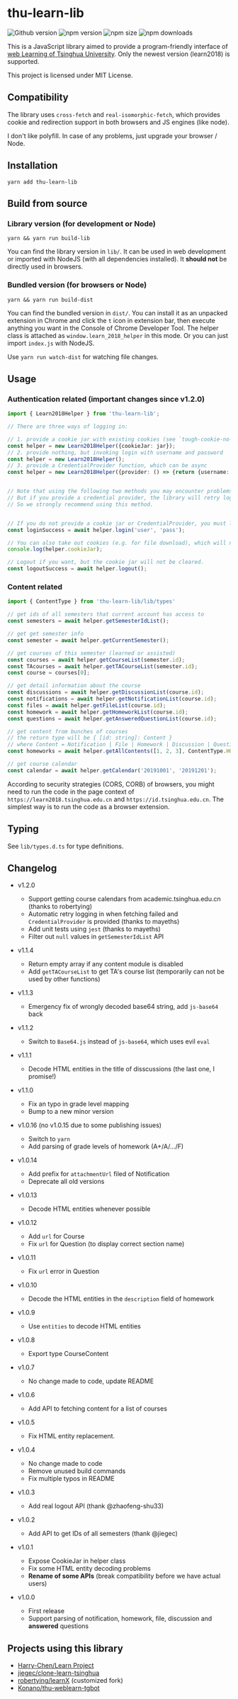 # thu-learn-lib

![Github version](https://img.shields.io/github/package-json/v/Harry-Chen/thu-learn-lib)
![npm version](https://img.shields.io/npm/v/thu-learn-lib)
![npm size](https://img.shields.io/bundlephobia/min/thu-learn-lib)
![npm downloads](https://img.shields.io/npm/dw/thu-learn-lib)

This is a JavaScript library aimed to provide a program-friendly interface of [web Learning of Tsinghua University](https://learn.tsinghua.edu.cn). Only the newest version (learn2018) is supported.

This project is licensed under MIT License.

## Compatibility

The library uses `cross-fetch` and `real-isomorphic-fetch`, which provides cookie and redirection support in both browsers and JS engines (like node).

I don't like polyfill. In case of any problems, just upgrade your browser / Node.

## Installation

`yarn add thu-learn-lib`

## Build from source

### Library version (for development or Node)

`yarn && yarn run build-lib`

You can find the library version in `lib/`.
It can be used in web development or imported with NodeJS (with all dependencies installed).
It __should not__ be directly used in browsers.

### Bundled version (for browsers or Node)

`yarn && yarn run build-dist`

You can find the bundled version in `dist/`.
You can install it as an unpacked extension in Chrome and click the `t` icon in extension bar, then execute anything you want in the Console of Chrome Developer Tool.
The helper class is attached as `window.learn_2018_helper` in this mode.
Or you can just import `index.js` with NodeJS.

Use `yarn run watch-dist` for watching file changes.

## Usage

### Authentication related (important changes since v1.2.0)

```typescript
import { Learn2018Helper } from 'thu-learn-lib';

// There are three ways of logging in:

// 1. provide a cookie jar with existing cookies (see `tough-cookie-no-native`)
const helper = new Learn2018Helper({cookieJar: jar});
// 2. provide nothing, but invoking login with username and password
const helper = new Learn2018Helper();
// 3. provide a CredentialProvider function, which can be async
const helper = new Learn2018Helper({provider: () => {return {username: 'xxx', password: 'xxx'};}});


// Note that using the following two methods you may encounter problems like login time out.
// But if you provide a credential provider, the library will retry logging in when failing, automatically resolving the cookie expiry problem.
// So we strongly recommend using this method.


// If you do not provide a cookie jar or CredentialProvider, you must log in manually. Otherwise you do not need to call login explicitly.
const loginSuccess = await helper.login('user', 'pass');

// You can also take out cookies (e.g. for file download), which will not work in browsers.
console.log(helper.cookieJar);

// Logout if you want, but the cookie jar will not be cleared.
const logoutSuccess = await helper.logout();
```

### Content related

```typescript
import { ContentType } from 'thu-learn-lib/lib/types'

// get ids of all semesters that current account has access to
const semesters = await helper.getSemesterIdList();

// get get semester info
const semester = await helper.getCurrentSemester();

// get courses of this semester (learned or assisted)
const courses = await helper.getCourseList(semester.id);
const TAcourses = await helper.getTACourseList(semester.id);
const course = courses[0];

// get detail information about the course
const discussions = await helper.getDiscussionList(course.id);
const notifications = await helper.getNotificationList(course.id);
const files = await helper.getFileList(course.id);
const homework = await helper.getHomeworkList(course.id);
const questions = await helper.getAnsweredQuestionList(course.id);

// get content from bunches of courses
// the return type will be { [id: string]: Content }
// where Content = Notification | File | Homework | Discussion | Question
const homeworks = await helper.getAllContents([1, 2, 3], ContentType.HOMEWORK);

// get course calendar
const calendar = await helper.getCalendar('20191001', '20191201');
```

According to security strategies (CORS, CORB) of browsers, you might need to run the code in the page context of `https://learn2018.tsinghua.edu.cn` and `https://id.tsinghua.edu.cn`. The simplest way is to run the code as a browser extension.

## Typing

See `lib/types.d.ts` for type definitions.

## Changelog

- v1.2.0
  - Support getting course calendars from academic.tsinghua.edu.cn (thanks to robertying)
  - Automatic retry logging in when fetching failed and `CredentialProvider` is provided (thanks to mayeths)
  - Add unit tests using `jest` (thanks to mayeths)
  - Filter out `null` values in `getSemesterIdList` API

- v1.1.4
  - Return empty array if any content module is disabled
  - Add `getTACourseList` to get TA's course list (temporarily can not be used by other functions)

- v1.1.3
  - Emergency fix of wrongly decoded base64 string, add `js-base64` back

- v1.1.2
  - Switch to `Base64.js` instead of `js-base64`, which uses evil `eval`

- v1.1.1
  - Decode HTML entities in the title of disscussions (the last one, I promise!)

- v1.1.0
  - Fix an typo in grade level mapping
  - Bump to a new minor version

- v1.0.16 (no v1.0.15 due to some publishing issues)
  - Switch to `yarn`
  - Add parsing of grade levels of homework (A+/A/.../F)

- v1.0.14
  - Add prefix for `attachmentUrl` filed of Notification
  - Deprecate all old versions

- v1.0.13
  - Decode HTML entities whenever possible

- v1.0.12
  - Add `url` for Course
  - Fix `url` for Question (to display correct section name)

- v1.0.11
  - Fix `url` error in Question

- v1.0.10
  - Decode the HTML entities in the `description` field of homework

- v1.0.9
  - Use `entities` to decode HTML entities

- v1.0.8
  - Export type CourseContent

- v1.0.7
  - No change made to code, update README

- v1.0.6
  - Add API to fetching content for a list of courses

- v1.0.5
  - Fix HTML entity replacement.

- v1.0.4
  - No change made to code
  - Remove unused build commands
  - Fix multiple typos in README

- v1.0.3
  - Add real logout API (thank @zhaofeng-shu33)

- v1.0.2
  - Add API to get IDs of all semesters (thank @jiegec)

- v1.0.1
  - Expose CookieJar in helper class
  - Fix some HTML entity decoding problems
  - __Rename of some APIs__ (break compatibility before we have actual users)

- v1.0.0
  - First release
  - Support parsing of notification, homework, file, discussion and __answered__ questions
  
## Projects using this library

- [Harry-Chen/Learn Project](https://github.com/Harry-Chen/Learn-Project)
- [jiegec/clone-learn-tsinghua](https://github.com/jiegec/clone-learn-tsinghua)
- [robertying/learnX](https://github.com/robertying/learnX) (customized fork)
- [Konano/thu-weblearn-tgbot](https://github.com/Konano/thu-weblearn-tgbot)
